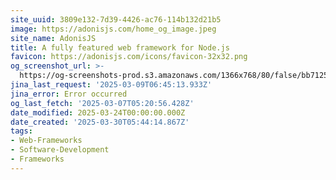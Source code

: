 ```yaml
---
site_uuid: 3809e132-7d39-4426-ac76-114b132d21b5
image: https://adonisjs.com/home_og_image.jpeg
site_name: AdonisJS
title: A fully featured web framework for Node.js
favicon: https://adonisjs.com/icons/favicon-32x32.png
og_screenshot_url: >-
  https://og-screenshots-prod.s3.amazonaws.com/1366x768/80/false/bb7125f475acebc012c6088f0af0884c5e5b38c372267e7ef12fc5d3ef2bd6a2.jpeg
jina_last_request: '2025-03-09T06:45:13.933Z'
jina_error: Error occurred
og_last_fetch: '2025-03-07T05:20:56.428Z'
date_modified: 2025-03-24T00:00:00.000Z
date_created: '2025-03-30T05:44:14.867Z'
tags:
- Web-Frameworks
- Software-Development
- Frameworks
---
```












